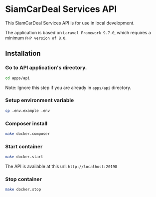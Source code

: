 # SiamCarDeal Services API

This SiamCarDeal Services API is for use in local development.

The application is based on `Laravel Framework 9.7.0`, which requires a minimum `PHP version of 8.0`.

## Installation

### Go to API application's directory.

```bash
cd apps/api
```

Note: Ignore this step if you are already in `apps/api` directory.

### Setup environment variable

```bash
cp .env.example .env
```

### Composer install

```bash
make docker.composer
```

### Start container

```bash
make docker.start
```

The API is available at this url: `http://localhost:20198`

### Stop container

```bash
make docker.stop
```
